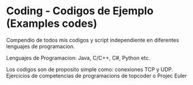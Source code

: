 # Coding - Codigos de Ejemplo  (Examples codes)

Compendio de todos mis codigos y script independiente en diferentes lenguajes de programacion.

Lenguajes de Programacion: Java, C/C++, C#, Python etc.

Los codigos son de proposito simple como: conexiones TCP y UDP.  Ejercicios de competencias de programacions de topcoder o Projec Euler
